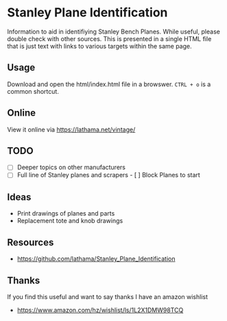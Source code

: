 # Stanley Plane Identification

Information to aid in identifiying Stanley Bench Planes. While useful, please
double check with other sources. This is presented in a single HTML file that
is just text with links to various targets within the same page.

## Usage

Download and open the html/index.html file in a browswer. `CTRL + o` is a
common shortcut.

## Online

View it online via https://lathama.net/vintage/

## TODO

- [ ] Deeper topics on other manufacturers
- [ ] Full line of Stanley planes and scrapers
      - [ ] Block Planes to start

## Ideas

- Print drawings of planes and parts
- Replacement tote and knob drawings

## Resources

- https://github.com/lathama/Stanley_Plane_Identification

## Thanks

If you find this useful and want to say thanks I have an amazon wishlist

- https://www.amazon.com/hz/wishlist/ls/1L2X1DMW98TCQ
